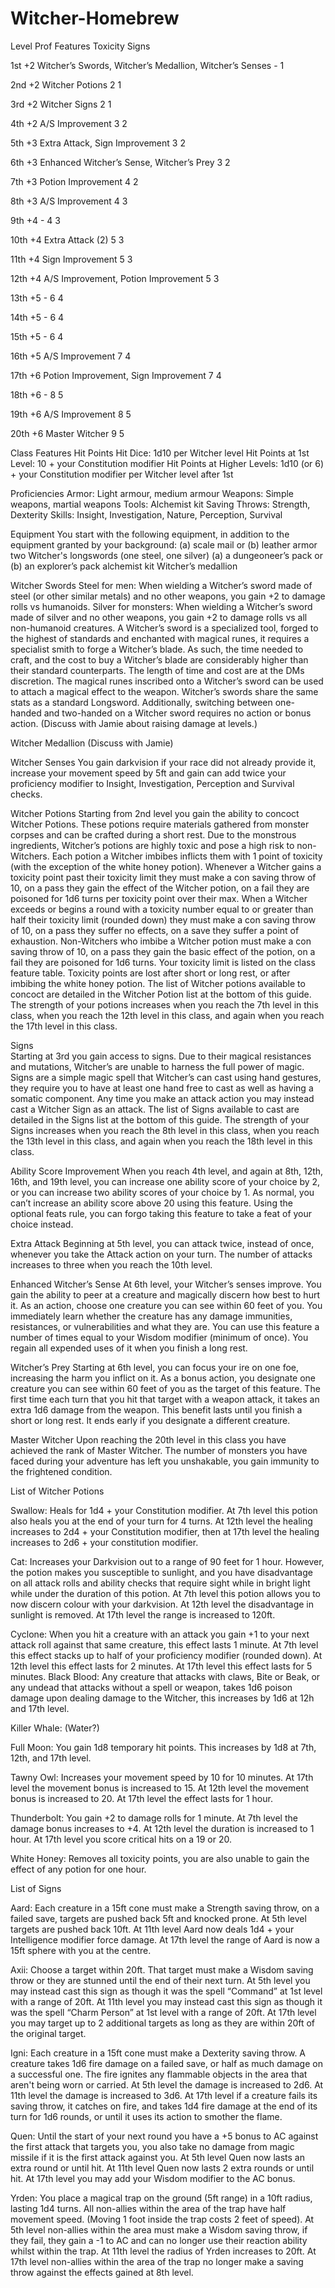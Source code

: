 # Witcher-Homebrew


Level	Prof	Features			Toxicity		Signs

1st	+2	Witcher’s Swords, Witcher’s Medallion, Witcher’s Senses		-		      	1
		
2nd	+2	Witcher Potions			2	     		1

3rd	+2	Witcher Signs			2			1

4th	+2	A/S Improvement	    		3	      		2

5th	+3	Extra Attack, Sign Improvement		  	3     			2

6th	+3	Enhanced Witcher’s Sense, Witcher’s Prey  3         		2

7th	+3	Potion Improvement		4		      	2

8th	+3	A/S Improvement		    	4	      		3

9th	+4	-				4     			3

10th	+4	Extra Attack (2)		5     			3

11th	+4	Sign Improvement		5		      	3

12th	+4	A/S Improvement, Potion Improvement		5		      	3

13th	+5	-				6     			4

14th	+5	-				6     			4

15th	+5	-				6      			4

16th	+5	A/S Improvement		  	7      			4

17th	+6	Potion Improvement, Sign Improvement	7     			4

18th	+6	-				8     			5

19th	+6	A/S Improvement		  	8     			5

20th	+6	Master Witcher			9			5

Class Features
Hit Points
Hit Dice: 1d10 per Witcher level
Hit Points at 1st Level: 10 + your Constitution modifier
Hit Points at Higher Levels: 1d10 (or 6) + your Constitution modifier per Witcher level after 1st

Proficiencies
Armor: Light armour, medium armour
Weapons: Simple weapons, martial weapons
Tools: Alchemist kit
Saving Throws: Strength, Dexterity
Skills: Insight, Investigation, Nature, Perception, Survival

Equipment
You start with the following equipment, in addition to the equipment granted by your background:
(a) scale mail or (b) leather armor
two Witcher's longswords (one steel, one silver)
(a) a dungeoneer’s pack or (b) an explorer’s pack
alchemist kit
Witcher’s medallion

Witcher Swords
Steel for men: When wielding a Witcher’s sword made of steel (or other similar metals) and no other weapons, you gain +2 to damage rolls vs humanoids.
Silver for monsters: When wielding a Witcher’s sword made of silver and no other weapons, you gain +2 to damage rolls vs all non-humanoid creatures.
A Witcher’s sword is a specialized tool, forged to the highest of standards and enchanted with magical runes, it requires a specialist smith to forge a Witcher’s blade. As such, the time needed to craft, and the cost to buy a Witcher’s blade are considerably higher than their standard counterparts. The length of time and cost are at the DMs discretion.
The magical runes inscribed onto a Witcher’s sword can be used to attach a magical effect to the weapon.
Witcher’s swords share the same stats as a standard Longsword.
Additionally, switching between one-handed and two-handed on a Witcher sword requires no action or bonus action. (Discuss with Jamie about raising damage at levels.)

Witcher Medallion
(Discuss with Jamie)

Witcher Senses
You gain darkvision if your race did not already provide it, increase your movement speed by 5ft and gain can add twice your proficiency modifier to Insight, Investigation, Perception and Survival checks.

Witcher Potions
Starting from 2nd level you gain the ability to concoct Witcher Potions. These potions require materials gathered from monster corpses and can be crafted during a short rest. Due to the monstrous ingredients, Witcher’s potions are highly toxic and pose a high risk to non-Witchers.
Each potion a Witcher imbibes inflicts them with 1 point of toxicity (with the exception of the white honey potion). Whenever a Witcher gains a toxicity point past their toxicity limit they must make a con saving throw of 10, on a pass they gain the effect of the Witcher potion, on a fail they are poisoned for 1d6 turns per toxicity point over their max. When a Witcher exceeds or begins a round with a toxicity number equal to or greater than half their toxicity limit (rounded down) they must make a con saving throw of 10, on a pass they suffer no effects, on a save they suffer a point of exhaustion.
Non-Witchers who imbibe a Witcher potion must make a con saving throw of 10, on a pass they gain the basic effect of the potion, on a fail they are poisoned for 1d6 turns.
Your toxicity limit is listed on the class feature table. Toxicity points are lost after short or long rest, or after imbibing the white honey potion.
The list of Witcher potions available to concoct are detailed in the Witcher Potion list at the bottom of this guide.
The strength of your potions increases when you reach the 7th level in this class, when you reach the 12th level in this class, and again when you reach the 17th level in this class.

Signs    
Starting at 3rd you gain access to signs. Due to their magical resistances and mutations, Witcher’s are unable to harness the full power of magic. Signs are a simple magic spell that Witcher’s can cast using hand gestures, they require you to have at least one hand free to cast as well as having a somatic component.
Any time you make an attack action you may instead cast a Witcher Sign as an attack.
The list of Signs available to cast are detailed in the Signs list at the bottom of this guide.
The strength of your Signs increases when you reach the 8th level in this class, when you reach the 13th level in this class, and again when you reach the 18th level in this class.

Ability Score Improvement
When you reach 4th level, and again at 8th, 12th, 16th, and 19th level, you can increase one ability score of your choice by 2, or you can increase two ability scores of your choice by 1. As normal, you can’t increase an ability score above 20 using this feature.
Using the optional feats rule, you can forgo taking this feature to take a feat of your choice instead.

Extra Attack
Beginning at 5th level, you can attack twice, instead of once, whenever you take the Attack action on your turn.
The number of attacks increases to three when you reach the 10th level.

Enhanced Witcher’s Sense
At 6th level, your Witcher’s senses improve. You gain the ability to peer at a creature and magically discern how best to hurt it. As an action, choose one creature you can see within 60 feet of you. You immediately learn whether the creature has any damage immunities, resistances, or vulnerabilities and what they are. 
You can use this feature a number of times equal to your Wisdom modifier (minimum of once). You regain all expended uses of it when you finish a long rest.

Witcher’s Prey
Starting at 6th level, you can focus your ire on one foe, increasing the harm you inflict on it. As a bonus action, you designate one creature you can see within 60 feet of you as the target of this feature. The first time each turn that you hit that target with a weapon attack, it takes an extra 1d6 damage from the weapon.
This benefit lasts until you finish a short or long rest. It ends early if you designate a different creature.

Master Witcher
Upon reaching the 20th level in this class you have achieved the rank of Master Witcher. The number of monsters you have faced during your adventure has left you unshakable, you gain immunity to the frightened condition.

List of Witcher Potions

Swallow: Heals for 1d4 + your Constitution modifier. At 7th level this potion also heals you at the end of your turn for 4 turns. At 12th level the healing increases to 2d4 + your Constitution modifier, then at 17th level the healing increases to 2d6 + your constitution modifier.

Cat: Increases your Darkvision out to a range of 90 feet for 1 hour. However, the potion makes you susceptible to sunlight, and you have disadvantage on all attack rolls and ability checks that require sight while in bright light while under the duration of this potion. At 7th level this potion allows you to now discern colour with your darkvision. At 12th level the disadvantage in sunlight is removed. At 17th level the range is increased to 120ft.

Cyclone: When you hit a creature with an attack you gain +1 to your next attack roll against that same creature, this effect lasts 1 minute. At 7th level this effect stacks up to half of your proficiency modifier (rounded down). At 12th level this effect lasts for 2 minutes. At 17th level this effect lasts for 5 minutes.
Black Blood: Any creature that attacks with claws, Bite or Beak, or any undead that attacks without a spell or weapon, takes 1d6 poison damage upon dealing damage to the Witcher, this increases by 1d6 at 12h and 17th level.

Killer Whale: (Water?)

Full Moon: You gain 1d8 temporary hit points. This increases by 1d8 at 7th, 12th, and 17th level.

Tawny Owl: Increases your movement speed by 10 for 10 minutes. At 17th level the movement bonus is increased to 15. At 12th level the movement bonus is increased to 20. At 17th level the effect lasts for 1 hour.

Thunderbolt: You gain +2 to damage rolls for 1 minute. At 7th level the damage bonus increases to +4. At 12th level the duration is increased to 1 hour. At 17th level you score critical hits on a 19 or 20.

White Honey: Removes all toxicity points, you are also unable to gain the effect of any potion for one hour.

List of Signs

Aard: Each creature in a 15ft cone must make a Strength saving throw, on a failed save, targets are pushed back 5ft and knocked prone. 
At 5th level targets are pushed back 10ft. 
At 11th level Aard now deals 1d4 + your Intelligence modifier force damage.
At 17th level the range of Aard is now a 15ft sphere with you at the centre.

Axii: Choose a target within 20ft. That target must make a Wisdom saving throw or they are stunned until the end of their next turn. 
At 5th level you may instead cast this sign as though it was the spell “Command” at 1st level with a range of 20ft. 
At 11th level you may instead cast this sign as though it was the spell “Charm Person” at 1st level with a range of 20ft. 
At 17th level you may target up to 2 additional targets as long as they are within 20ft of the original target.

Igni: Each creature in a 15ft cone must make a Dexterity saving throw. A creature takes 1d6 fire damage on a failed save, or half as much damage on a successful one. The fire ignites any flammable objects in the area that aren't being worn or carried. 
At 5th level the damage is increased to 2d6. 
At 11th level the damage is increased to 3d6. 
At 17th level if a creature fails its saving throw, it catches on fire, and takes 1d4 fire damage at the end of its turn for 1d6 rounds, or until it uses its action to smother the flame.

Quen: Until the start of your next round you have a +5 bonus to AC against the first attack that targets you, you also take no damage from magic missile if it is the first attack against you. 
At 5th level Quen now lasts an extra round or until hit. 
At 11th level Quen now lasts 2 extra rounds or until hit. 
At 17th level you may add your Wisdom modifier to the AC bonus.

Yrden: You place a magical trap on the ground (5ft range) in a 10ft radius, lasting 1d4 turns. All non-allies within the area of the trap have half movement speed. (Moving 1 foot inside the trap costs 2 feet of speed). 
At 5th level non-allies within the area must make a Wisdom saving throw, if they fail, they gain a -1 to AC and can no longer use their reaction ability whilst within the trap. 
At 11th level the radius of Yrden increases to 20ft. 
At 17th level non-allies within the area of the trap no longer make a saving throw against the effects gained at 8th level.
